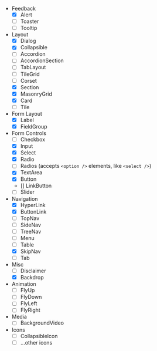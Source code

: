 - Feedback
  - [x] Alert
  - [ ] Toaster
  - [ ] Tooltip
- Layout
  - [x] Dialog
  - [x] Collapsible
  - [ ] Accordion
  - [ ] AccordionSection
  - [ ] TabLayout
  - [ ] TileGrid
  - [ ] Corset
  - [x] Section
  - [x] MasonryGrid
  - [x] Card
  - [ ] Tile
- Form Layout
  - [x] Label
  - [x] FieldGroup
- Form Controls
  - [ ] Checkbox
  - [x] Input
  - [x] Select
  - [x] Radio
  - [ ] Radios (accepts `<option />` elements, like `<select />`)
  - [x] TextArea
  - [x] Button
  - [] LinkButton
  - [ ] Slider
- Navigation
  - [x] HyperLink
  - [x] ButtonLink
  - [ ] TopNav
  - [ ] SideNav
  - [ ] TreeNav
  - [ ] Menu
  - [ ] Table
  - [x] SkipNav
  - [ ] Tab
- Misc
  - [ ] Disclaimer
  - [x] Backdrop
- Animation
  - [ ] FlyUp
  - [ ] FlyDown
  - [ ] FlyLeft
  - [ ] FlyRight
- Media
  - [ ] BackgroundVideo
- Icons
  - [ ] CollapsibleIcon
  - [ ] ...other icons
